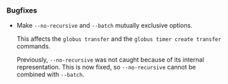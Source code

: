 ### Bugfixes

*   Make `--no-recursive` and `--batch` mutually exclusive options.

    This affects the `globus transfer` and the `globus timer create transfer` commands.

    Previously, `--no-recursive` was not caught because of its internal representation.
    This is now fixed, so `--no-recursive` cannot be combined with `--batch`.
